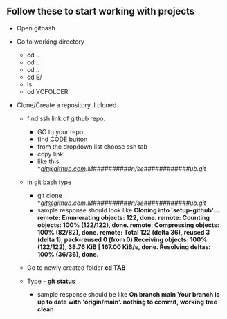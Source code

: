 ## Follow these to start working with projects

* Open gitbash
* Go to working directory
  * cd ..
  * cd ..
  * cd ..
  * cd E/
  * ls
  * cd YOFOLDER
 
* Clone/Create a repository. I cloned.
  * find ssh link of github repo.
    * GO to your repo
    * find CODE button
    * from the dropdown list choose ssh tab
    * copy link
    * like this **git@github.com:M##########*n/se############ub.git**
   
  * In git bash type
    * git clone **git@github.com:M##########*n/se############ub.git**
    * sample response should look like
      **Cloning into 'setup-github'...
      remote: Enumerating objects: 122, done.
      remote: Counting objects: 100% (122/122), done.
      remote: Compressing objects: 100% (82/82), done.
      remote: Total 122 (delta 36), reused 3 (delta 1), pack-reused 0 (from 0)
      Receiving objects: 100% (122/122), 38.76 KiB | 167.00 KiB/s, done.
      Resolving deltas: 100% (36/36), done.**
  * Go to newly created folder **cd TAB**
  * Type - **git status**
    * sample response should be like
      **On branch main
      Your branch is up to date with 'origin/main'.
      nothing to commit, working tree clean**
 
